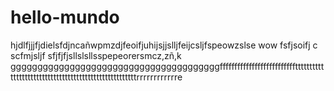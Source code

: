 # hello-mundo
hjdlfjjjfjdielsfdjncañwpmzdjfeoifjuhijsjjslljfeijcsljfspeowzslse wow fsfjsoifj c scfmjsljf sfjfjfjsllslsllsspepeorersmcz,zñ,k
gggggggggggggggggggggggggggggggggggggggffffffffffffffffffffffffffttttttttttttttttttttttttttttttttttttttttttttttttttttttrrrrrrrrrrrre
